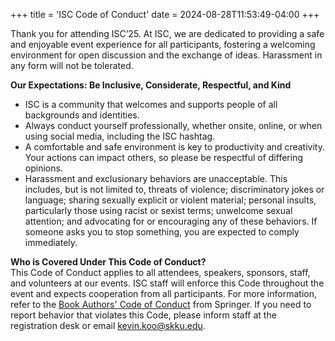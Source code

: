 +++
title = 'ISC Code of Conduct'
date = 2024-08-28T11:53:49-04:00
+++

Thank you for attending ISC’25. At ISC, we are dedicated to providing a safe and enjoyable event experience for all participants, fostering a welcoming environment for open discussion and the exchange of ideas. Harassment in any form will not be tolerated.

**Our Expectations: Be Inclusive, Considerate, Respectful, and Kind**

-   ISC is a community that welcomes and supports people of all backgrounds and identities.
-   Always conduct yourself professionally, whether onsite, online, or when using social media, including the ISC hashtag.
-   A comfortable and safe environment is key to productivity and creativity. Your actions can impact others, so please be respectful of differing opinions.
-   Harassment and exclusionary behaviors are unacceptable. This includes, but is not limited to, threats of violence; discriminatory jokes or language; sharing sexually explicit or violent material; personal insults, particularly those using racist or sexist terms; unwelcome sexual attention; and advocating for or encouraging any of these behaviors. If someone asks you to stop something, you are expected to comply immediately.

**Who is Covered Under This Code of Conduct?**  
 This Code of Conduct applies to all attendees, speakers, sponsors, staff, and volunteers at our events. ISC staff will enforce this Code throughout the event and expects cooperation from all participants. For more information, refer to the [Book Authors' Code of Conduct](https://www.springernature.com/gp/authors/book-authors-code-of-conduct) from Springer. If you need to report behavior that violates this Code, please inform staff at the registration desk or email kevin.koo@skku.edu.
